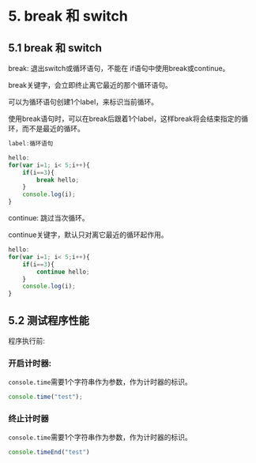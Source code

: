# 5. break 和 switch

## 5.1 break 和 switch
break: 退出switch或循环语句，不能在 if语句中使用break或continue。

break关键字，会立即终止离它最近的那个循环语句。

可以为循环语句创建1个label，来标识当前循环。

使用break语句时，可以在break后跟着1个label，这样break将会结束指定的循环，而不是最近的循环。

```js
label:循环语句
```

```js
hello:
for(var i=1; i< 5;i++){
    if(i==3){
        break hello;
    }
    console.log(i);
}
```

continue: 跳过当次循环。

continue关键字，默认只对离它最近的循环起作用。


```js
hello:
for(var i=1; i< 5;i++){
    if(i==3){
        continue hello;
    }
    console.log(i);
}
```

## 5.2 测试程序性能

程序执行前:

### 开启计时器:

`console.time`需要1个字符串作为参数，作为计时器的标识。

```js
console.time("test");
```

### 终止计时器
`console.time`需要1个字符串作为参数，作为计时器的标识。
```js
console.timeEnd("test")
```
